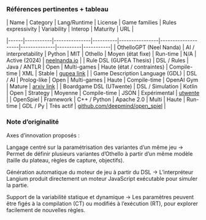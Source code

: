 ### Références pertinentes + tableau
| Name | Category | Lang/Runtime | License | Game families | Rules expressivity | Variability | Interop | Maturity | URL |

|------|-----------|---------------|----------|----------------|--------------------|--------------|----------|-----------|
| OthelloGPT (Neel Nanda) | AI / interpretability | Python | MIT | Othello | Moyen (état fixe) | Run-time | N/A | Active (2024) | [neelnanda.io](https://www.neelnanda.io/mechanistic-interpretability/othello) |
| Rule DSL (GUPEA Thesis) | DSL / Rules | Java / ANTLR | Open | Multi-games | Haute (état / contraintes) | Compile-time | XML | Stable | [gupea link](https://gupea.ub.gu.se/bitstream/handle/2077/66884/gupea_2077_66884_1.pdf) |
| Game Description Language (GDL) | DSL / AI | Prolog-like | Open | Multi-games | Haute | Compile-time | OpenAI Gym | Mature | [arxiv link](https://arxiv.org/html/2506.22609v1) |
| Boardgame DSL (UTwente) | DSL / Simulation | Kotlin | Open | Strategy | Moyenne | Compile-time | JSON | Expérimental | [utwente](https://essay.utwente.nl/fileshare/file/79157/Schroten_BA_ewi.pdf) |
| OpenSpiel | Framework | C++ / Python | Apache 2.0 | Multi | Haute | Run-time | GDL / Py | Très actif | [github.com/deepmind/open_spiel](https://github.com/google-deepmind/open_spiel) |


### Note d’originalité

Axes d’innovation proposés :

Langage centré sur la paramétrisation des variantes d’un même jeu
→ Permet de définir plusieurs variantes d’Othello à partir d’un même modèle (taille du plateau, règles de capture, objectifs).

Génération automatique du moteur de jeu à partir du DSL
→ L’interpréteur Langium produit directement un moteur JavaScript exécutable pour simuler la partie.

Support de la variabilité statique et dynamique
→ Les paramètres peuvent être figés à la compilation (CT) ou modifiés à l’exécution (RT), pour explorer facilement de nouvelles règles.